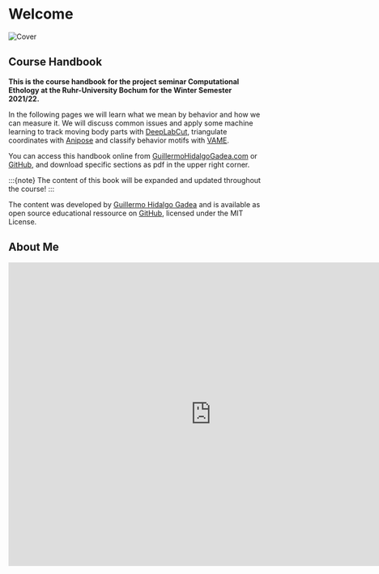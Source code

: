 # Welcome
![Cover](content/cover.png)

## Course Handbook
**This is the course handbook for the project seminar Computational Ethology at the Ruhr-University Bochum for the Winter Semester 2021/22.**

In the following pages we will learn what we mean by behavior and how we can measure it. We will discuss common issues and apply some machine learning to track moving body parts with [DeepLabCut](https://github.com/DeepLabCut/DeepLabCut), triangulate coordinates with [Anipose](https://github.com/lambdaloop/anipose) and classify behavior motifs with [VAME](https://github.com/LINCellularNeuroscience/VAME). 

You can access this handbook online from [GuillermoHidalgoGadea.com](https://guillermohidalgogadea.com/teaching/) or [GitHub](https://github.com/Guillermo-Hidalgo-Gadea/Seminar-ComputationalEthology), and download specific sections as pdf in the upper right corner.


:::{note}
The content of this book will be expanded and updated throughout the course!
:::

The content was developed by [Guillermo Hidalgo Gadea](https://GuillermoHidalgoGadea.com) and is available as open source educational ressource on [GitHub](https://github.com/Guillermo-Hidalgo-Gadea/Seminar-ComputationalEthology), licensed under the MIT License. 

## About Me
<iframe src="https://www.bio.psy.ruhr-uni-bochum.de/members_guillermo.html" frameborder="0.1" width="800" height="600"></iframe>

